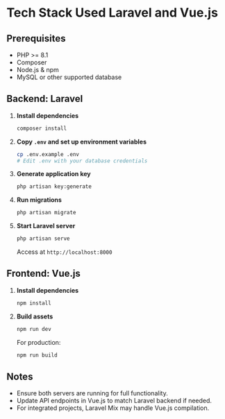 # Tech Stack Used Laravel and Vue.js

## Prerequisites
- PHP >= 8.1
- Composer
- Node.js & npm
- MySQL or other supported database

## Backend: Laravel

1. **Install dependencies**
    ```bash
    composer install
    ```

2. **Copy `.env` and set up environment variables**
    ```bash
    cp .env.example .env
    # Edit .env with your database credentials
    ```

3. **Generate application key**
    ```bash
    php artisan key:generate
    ```

4. **Run migrations**
    ```bash
    php artisan migrate
    ```

5. **Start Laravel server**
    ```bash
    php artisan serve
    ```
    Access at `http://localhost:8000`

## Frontend: Vue.js

1. **Install dependencies**
    ```bash
    npm install
    ```

2. **Build assets**
    ```bash
    npm run dev
    ```
    For production:
    ```bash
    npm run build
    ```

## Notes
- Ensure both servers are running for full functionality.
- Update API endpoints in Vue.js to match Laravel backend if needed.
- For integrated projects, Laravel Mix may handle Vue.js compilation.
